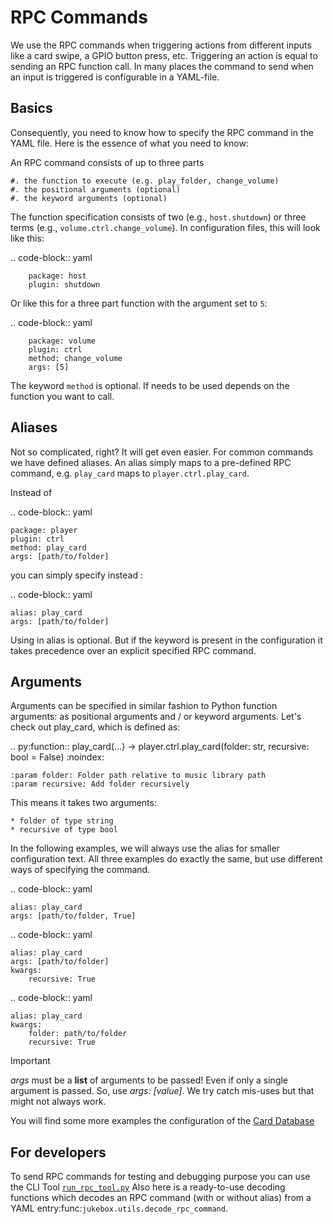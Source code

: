 # RPC Commands

We use the RPC commands when triggering actions from different inputs like a card swipe,
a GPIO button press, etc. Triggering an action is equal to sending an RPC function call.
In many places the command to send when an input is triggered is configurable in a YAML-file.

## Basics

Consequently, you need to know how to specify the RPC command in the YAML file.
Here is the essence of what you need to know:

An RPC command consists of up to three parts

    #. the function to execute (e.g. play_folder, change_volume)
    #. the positional arguments (optional)
    #. the keyword arguments (optional)

The function specification consists of two (e.g., ``host.shutdown``) or three terms (e.g., ``volume.ctrl.change_volume``).
In configuration files, this will look like this:

.. code-block:: yaml

        package: host
        plugin: shutdown

Or like this for a three part function with the argument set to ``5``:

.. code-block:: yaml

        package: volume
        plugin: ctrl
        method: change_volume
        args: [5]

The keyword ``method`` is optional. If needs to be used depends on the function you want to call.

## Aliases


Not so complicated, right? It will get even easier. For common commands we have defined aliases. An alias simply maps
to a pre-defined RPC command, e.g. ``play_card`` maps to ``player.ctrl.play_card``.

Instead of

.. code-block:: yaml

    package: player
    plugin: ctrl
    method: play_card
    args: [path/to/folder]

you can simply specify instead :

.. code-block:: yaml

    alias: play_card
    args: [path/to/folder]

Using in alias is optional. But if the keyword is present in the configuration it takes precedence over an explicit
specified RPC command.

## Arguments

Arguments can be specified in similar fashion to Python function arguments: as positional arguments and / or
keyword arguments. Let's check out play_card, which is defined as:

.. py:function:: play_card(...) -> player.ctrl.play_card(folder: str, recursive: bool = False)
    :noindex:

    :param folder: Folder path relative to music library path
    :param recursive: Add folder recursively

This means it takes two arguments:

    * folder of type string
    * recursive of type bool

In the following examples, we will always use the alias for smaller configuration text. All three examples
do exactly the same, but use different ways of specifying the command.

.. code-block:: yaml

    alias: play_card
    args: [path/to/folder, True]

.. code-block:: yaml

    alias: play_card
    args: [path/to/folder]
    kwargs:
        recursive: True

.. code-block:: yaml

    alias: play_card
    kwargs:
        folder: path/to/folder
        recursive: True

> [!IMPORTANT]
> *args* must be a **list** of arguments to be passed! Even if only a single argument is passed.
> So, use *args: [value]*. We try catch mis-uses but that might not always work.

You will find some more examples the configuration of the [Card Database](card-database.md)

## For developers

To send RPC commands for testing and debugging purpose you can use the CLI Tool [`run_rpc_tool.py`](../developers/coreapps.md#run_rpc_toolpy)
Also here is a ready-to-use decoding functions which decodes an RPC command (with or without alias)
from a YAML entry:func:`jukebox.utils.decode_rpc_command`.
